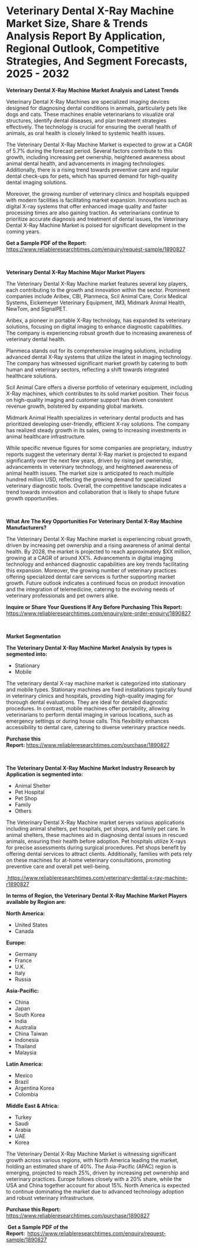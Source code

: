 <p><h1>Veterinary Dental X-Ray Machine Market Size, Share & Trends Analysis Report By Application, Regional Outlook, Competitive Strategies, And Segment Forecasts, 2025 - 2032</h1></p><p><strong>Veterinary Dental X-Ray Machine Market Analysis and Latest Trends</strong></p>
<p><p>Veterinary Dental X-Ray Machines are specialized imaging devices designed for diagnosing dental conditions in animals, particularly pets like dogs and cats. These machines enable veterinarians to visualize oral structures, identify dental diseases, and plan treatment strategies effectively. The technology is crucial for ensuring the overall health of animals, as oral health is closely linked to systemic health issues.</p><p>The Veterinary Dental X-Ray Machine Market is expected to grow at a CAGR of 5.7% during the forecast period. Several factors contribute to this growth, including increasing pet ownership, heightened awareness about animal dental health, and advancements in imaging technologies. Additionally, there is a rising trend towards preventive care and regular dental check-ups for pets, which has spurred demand for high-quality dental imaging solutions. </p><p>Moreover, the growing number of veterinary clinics and hospitals equipped with modern facilities is facilitating market expansion. Innovations such as digital X-ray systems that offer enhanced image quality and faster processing times are also gaining traction. As veterinarians continue to prioritize accurate diagnosis and treatment of dental issues, the Veterinary Dental X-Ray Machine Market is poised for significant development in the coming years.</p></p>
<p><strong>Get a Sample PDF of the Report:&nbsp;</strong> <a href="https://www.reliableresearchtimes.com/enquiry/request-sample/1890827?utm_campaign=3446&utm_medium=2&utm_source=Github&utm_content=ia&utm_term=16042025&utm_id=veterinary-dental-x-ray-machine">https://www.reliableresearchtimes.com/enquiry/request-sample/1890827</a></p>
<p>&nbsp;</p>
<p><strong>Veterinary Dental X-Ray Machine Major Market Players</strong></p>
<p><p>The Veterinary Dental X-Ray Machine market features several key players, each contributing to the growth and innovation within the sector. Prominent companies include Aribex, CBI, Planmeca, Scil Animal Care, Corix Medical Systems, Eickemeyer Veterinary Equipment, IM3, Midmark Animal Health, NewTom, and SignalPET.</p><p>Aribex, a pioneer in portable X-Ray technology, has expanded its veterinary solutions, focusing on digital imaging to enhance diagnostic capabilities. The company is experiencing robust growth due to increasing awareness of veterinary dental health.</p><p>Planmeca stands out for its comprehensive imaging solutions, including advanced dental X-Ray systems that utilize the latest in imaging technology. The company has witnessed significant market growth by catering to both human and veterinary sectors, reflecting a shift towards integrated healthcare solutions.</p><p>Scil Animal Care offers a diverse portfolio of veterinary equipment, including X-Ray machines, which contributes to its solid market position. Their focus on high-quality imaging and customer support has driven consistent revenue growth, bolstered by expanding global markets.</p><p>Midmark Animal Health specializes in veterinary dental products and has prioritized developing user-friendly, efficient X-ray solutions. The company has realized steady growth in its sales, owing to increasing investments in animal healthcare infrastructure.</p><p>While specific revenue figures for some companies are proprietary, industry reports suggest the veterinary dental X-Ray market is projected to expand significantly over the next few years, driven by rising pet ownership, advancements in veterinary technology, and heightened awareness of animal health issues. The market size is anticipated to reach multiple hundred million USD, reflecting the growing demand for specialized veterinary diagnostic tools. Overall, the competitive landscape indicates a trend towards innovation and collaboration that is likely to shape future growth opportunities.</p></p>
<p>&nbsp;</p>
<p><strong>What Are The Key Opportunities For Veterinary Dental X-Ray Machine Manufacturers?</strong></p>
<p><p>The Veterinary Dental X-Ray Machine market is experiencing robust growth, driven by increasing pet ownership and a rising awareness of animal dental health. By 2028, the market is projected to reach approximately $XX million, growing at a CAGR of around XX%. Advancements in digital imaging technology and enhanced diagnostic capabilities are key trends facilitating this expansion. Moreover, the growing number of veterinary practices offering specialized dental care services is further supporting market growth. Future outlook indicates a continued focus on product innovation and the integration of telemedicine, catering to the evolving needs of veterinary professionals and pet owners alike.</p></p>
<p><strong>Inquire or Share Your Questions If Any Before Purchasing This Report:</strong> <a href="https://www.reliableresearchtimes.com/enquiry/pre-order-enquiry/1890827?utm_campaign=3446&utm_medium=2&utm_source=Github&utm_content=ia&utm_term=16042025&utm_id=veterinary-dental-x-ray-machine">https://www.reliableresearchtimes.com/enquiry/pre-order-enquiry/1890827</a></p>
<p>&nbsp;</p>
<p><strong>Market Segmentation</strong></p>
<p><strong>The Veterinary Dental X-Ray Machine Market Analysis by types is segmented into:</strong></p>
<p><ul><li>Stationary</li><li>Mobile</li></ul></p>
<p><p>The veterinary dental X-ray machine market is categorized into stationary and mobile types. Stationary machines are fixed installations typically found in veterinary clinics and hospitals, providing high-quality imaging for thorough dental evaluations. They are ideal for detailed diagnostic procedures. In contrast, mobile machines offer portability, allowing veterinarians to perform dental imaging in various locations, such as emergency settings or during house calls. This flexibility enhances accessibility to dental care, catering to diverse veterinary practice needs.</p></p>
<p><strong>Purchase this Report:&nbsp;</strong><a href="https://www.reliableresearchtimes.com/purchase/1890827?utm_campaign=3446&utm_medium=2&utm_source=Github&utm_content=ia&utm_term=16042025&utm_id=veterinary-dental-x-ray-machine">https://www.reliableresearchtimes.com/purchase/1890827</a></p>
<p>&nbsp;</p>
<p><strong>The Veterinary Dental X-Ray Machine Market Industry Research by Application is segmented into:</strong></p>
<p><ul><li>Animal Shelter</li><li>Pet Hospital</li><li>Pet Shop</li><li>Family</li><li>Others</li></ul></p>
<p><p>The Veterinary Dental X-Ray Machine market serves various applications including animal shelters, pet hospitals, pet shops, and family pet care. In animal shelters, these machines aid in diagnosing dental issues in rescued animals, ensuring their health before adoption. Pet hospitals utilize X-rays for precise assessments during surgical procedures. Pet shops benefit by offering dental services to attract clients. Additionally, families with pets rely on these machines for at-home veterinary consultations, promoting preventive care and overall pet well-being.</p></p>
<p><a href="https://www.reliableresearchtimes.com/veterinary-dental-x-ray-machine-r1890827?utm_campaign=3446&utm_medium=2&utm_source=Github&utm_content=ia&utm_term=16042025&utm_id=veterinary-dental-x-ray-machine">&nbsp;https://www.reliableresearchtimes.com/veterinary-dental-x-ray-machine-r1890827</a></p>
<p><strong>In terms of Region, the Veterinary Dental X-Ray Machine Market Players available by Region are:</strong></p>
<p>
    <p> <strong> North America: </strong>
        <ul>
            <li>United States</li>
            <li>Canada</li>
        </ul>
        </p> 
    <p> <strong> Europe: </strong>
        <ul>
            <li>Germany</li>
            <li>France</li>
            <li>U.K.</li>
            <li>Italy</li>
            <li>Russia</li>
        </ul>
        </p> 
    <p> <strong> Asia-Pacific: </strong>
        <ul>
            <li>China</li>
            <li>Japan</li>
            <li>South Korea</li>
            <li>India</li>
            <li>Australia</li>
            <li>China Taiwan</li>
            <li>Indonesia</li>
            <li>Thailand</li>
            <li>Malaysia</li>
        </ul>
        </p> 
    <p> <strong> Latin America: </strong>
        <ul>
            <li>Mexico</li>
            <li>Brazil</li>
            <li>Argentina Korea</li>
            <li>Colombia</li>
        </ul>
        </p> 
    <p> <strong> Middle East & Africa: </strong>
        <ul>
            <li>Turkey</li>
            <li>Saudi</li>
            <li>Arabia</li>
            <li>UAE</li>
            <li>Korea</li>
        </ul>
    </p>
    </p>
<p><p>The Veterinary Dental X-Ray Machine Market is witnessing significant growth across various regions, with North America leading the market, holding an estimated share of 40%. The Asia-Pacific (APAC) region is emerging, projected to reach 25%, driven by increasing pet ownership and veterinary practices. Europe follows closely with a 20% share, while the USA and China together account for about 15%. North America is expected to continue dominating the market due to advanced technology adoption and robust veterinary infrastructure.</p></p>
<p><strong>Purchase this Report: </strong><a href="https://www.reliableresearchtimes.com/purchase/1890827?utm_campaign=3446&utm_medium=2&utm_source=Github&utm_content=ia&utm_term=16042025&utm_id=veterinary-dental-x-ray-machine">https://www.reliableresearchtimes.com/purchase/1890827</a></p>
<p>&nbsp;<strong>Get a Sample PDF of the Report:&nbsp;&nbsp;</strong><a href="https://www.reliableresearchtimes.com/enquiry/request-sample/1890827?utm_campaign=3446&utm_medium=2&utm_source=Github&utm_content=ia&utm_term=16042025&utm_id=veterinary-dental-x-ray-machine">https://www.reliableresearchtimes.com/enquiry/request-sample/1890827</a></p>
<p><strong></strong></p>
<p><p></p><p></p><p></p></p>